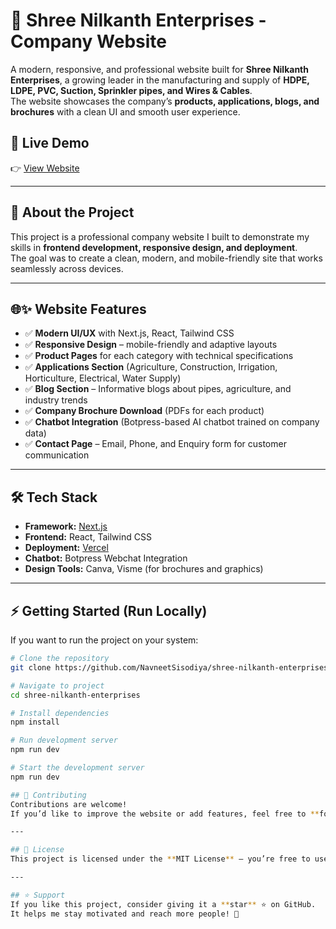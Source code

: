 # 🌱 Shree Nilkanth Enterprises - Company Website

A modern, responsive, and professional website built for **Shree Nilkanth Enterprises**, a growing leader in the manufacturing and supply of **HDPE, LDPE, PVC, Suction, Sprinkler pipes, and Wires & Cables**.  
The website showcases the company’s **products, applications, blogs, and brochures** with a clean UI and smooth user experience. 

## 🚀 Live Demo  
👉 [View Website](https://shree-nilkanth-enterprises.vercel.app/)  

---

## 📖 About the Project  
This project is a professional company website I built to demonstrate my skills in **frontend development, responsive design, and deployment**.  
The goal was to create a clean, modern, and mobile-friendly site that works seamlessly across devices.  

---

## 🌐✨ Website Features 
- ✅ **Modern UI/UX** with Next.js, React, Tailwind CSS  
- ✅ **Responsive Design** – mobile-friendly and adaptive layouts  
- ✅ **Product Pages** for each category with technical specifications  
- ✅ **Applications Section** (Agriculture, Construction, Irrigation, Horticulture, Electrical, Water Supply)  
- ✅ **Blog Section** – Informative blogs about pipes, agriculture, and industry trends  
- ✅ **Company Brochure Download** (PDFs for each product)  
- ✅ **Chatbot Integration** (Botpress-based AI chatbot trained on company data)  
- ✅ **Contact Page** – Email, Phone, and Enquiry form for customer communication  

---

## 🛠 Tech Stack
- **Framework:** [Next.js](https://nextjs.org/)  
- **Frontend:** React, Tailwind CSS  
- **Deployment:** [Vercel](https://vercel.com/)  
- **Chatbot:** Botpress Webchat Integration  
- **Design Tools:** Canva, Visme (for brochures and graphics)  

---

## ⚡ Getting Started (Run Locally)  
If you want to run the project on your system:  
```bash
# Clone the repository
git clone https://github.com/NavneetSisodiya/shree-nilkanth-enterprises.git

# Navigate to project
cd shree-nilkanth-enterprises

# Install dependencies
npm install

# Run development server
npm run dev

# Start the development server
npm run dev

## 🤝 Contributing  
Contributions are welcome!  
If you’d like to improve the website or add features, feel free to **fork** this repo, make changes, and submit a **pull request**.  

---

## 📜 License  
This project is licensed under the **MIT License** – you’re free to use, modify, and distribute it.  

---

## ⭐ Support  
If you like this project, consider giving it a **star** ⭐ on GitHub.  
It helps me stay motivated and reach more people! 🚀  
